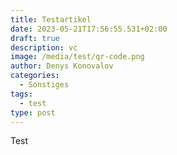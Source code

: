 ```yaml
---
title: Testartikel
date: 2023-05-21T17:56:55.531+02:00
draft: true
description: vc
image: /media/test/qr-code.png
author: Denys Konovalov
categories:
  - Sonstiges
tags:
  - test
type: post
---
```

Test
